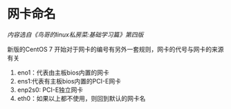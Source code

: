 # 网卡命名



*内容选自《鸟哥的linux私房菜:基础学习篇》第四版*

新版的CentOS 7 开始对于网卡的编号有另外一套规则，网卡的代号与网卡的来源有关

1. eno1：代表由主板bios内置的网卡
2. ens1:代表有主板bios内置的PCI-E网卡
3. enp2s0: PCI-E独立网卡
4. eth0：如果以上都不使用，则回到默认的网卡名



